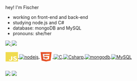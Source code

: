 hey! I'm Fischer

- working on front-end and back-end
- studying node.js and C#
- database: mongoDB and MySQL
- pronouns: she/her
<div>
  <a href="https://github.com/fischerxp">
  <img height="120em" src="https://github-readme-stats.vercel.app/api?username=fischerxp&show_icons=true&theme=dracula"/>
  <img height="120em" src="https://github-readme-stats.vercel.app/api/top-langs/?username=fischerxp&layout=compact&langs_count=16&theme=dark"/>
</div>
<div style="display: inline_block"><br>
  <img align="center" alt="Js" height="30" width="40" src="https://raw.githubusercontent.com/devicons/devicon/master/icons/javascript/javascript-plain.svg">
  <img align="center" alt="nodejs" height="30" width="40" src="https://cdn.jsdelivr.net/gh/devicons/devicon/icons/nodejs/nodejs-original.svg">
  <img align="center" alt="HTML" height="30" width="40" src="https://raw.githubusercontent.com/devicons/devicon/master/icons/html5/html5-original.svg">
  <img align="center" alt="C" height="30" width="40" src="https://cdn.jsdelivr.net/gh/devicons/devicon/icons/c/c-original.svg">
  <img align="center" alt="Csharp" height="30" width="40" src="https://cdn.jsdelivr.net/gh/devicons/devicon/icons/csharp/csharp-original.svg" />
  <img align="center" alt="mongodb" height="30" width="40" src="https://cdn.jsdelivr.net/gh/devicons/devicon/icons/mongodb/mongodb-original.svg" />
  <img align="center" alt="MySQL" height="30" width="40" src="https://cdn.jsdelivr.net/gh/devicons/devicon/icons/mysql/mysql-original-wordmark.svg" />
                       
  
        
          
  
</div>

##

<div>
  <a href="https://www.instagram.com/m.fischerr" target="_blank"><img src="https://img.shields.io/badge/-Instagram-%23E4405F?style=for-the-badge&logo=instagram&logoColor=white" target="_blank"></a>
  <a href = "mailto:devfischerxp@gmail.com"><img src="https://img.shields.io/badge/-Gmail-%23333?style=for-the-badge&logo=gmail&logoColor=white" target="_blank"></a>
 
</div>
